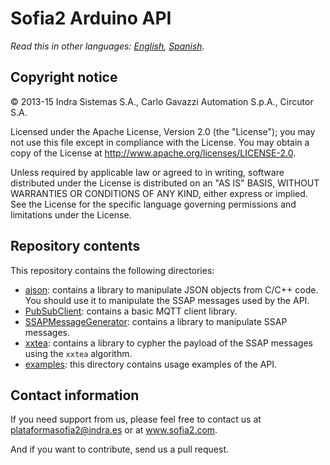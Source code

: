 # Sofia2 Arduino API

*Read this in other languages: [English](README.md), [Spanish](README.es.md).*

## Copyright notice

© 2013-15 Indra Sistemas S.A., Carlo Gavazzi Automation S.p.A., Circutor S.A.

Licensed under the Apache License, Version 2.0 (the "License"); you may not use this file except in compliance with the License. You may obtain a copy of the License at http://www.apache.org/licenses/LICENSE-2.0.

Unless required by applicable law or agreed to in writing, software distributed under the License is distributed on an "AS IS" BASIS, WITHOUT WARRANTIES OR CONDITIONS OF ANY KIND, either express or implied. See the License for the specific language governing permissions and limitations under the License.

## Repository contents

This repository contains the following directories:

* [ajson](ajson): contains a library to manipulate JSON objects from C/C++ code. You should use it to manipulate the SSAP messages used by the API.
* [PubSubClient](PubSubClient): contains a basic MQTT client library.
* [SSAPMessageGenerator](SSAPMessageGenerator): contains a library to manipulate SSAP messages.
* [xxtea](xxtea): contains a library to cypher the payload of the SSAP messages using the `xxtea` algorithm.
* [examples](examples): this directory contains usage examples of the API.

## Contact information

If you need support from us, please feel free to contact us at [plataformasofia2@indra.es](mailto:plataformasofia2@indra.es) or at www.sofia2.com.

And if you want to contribute, send us a pull request.

